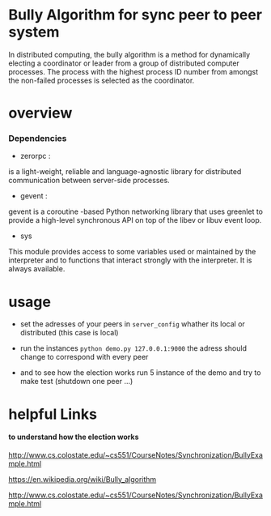 # Bully Algorithm for sync peer to peer system
In distributed computing, the bully algorithm is a method for
 dynamically electing a coordinator or leader from a group
  of distributed computer processes. The process with 
  the highest process ID number from amongst the non-failed 
  processes is selected as the coordinator.

# overview


### Dependencies  
*  zerorpc : 

is a light-weight, reliable and language-agnostic library for distributed communication between server-side processes.
* gevent : 

gevent is a coroutine -based Python networking library that uses greenlet to provide a high-level synchronous API on top of the libev or libuv event loop.

* sys

This module provides access to some variables used or maintained by the interpreter and to functions that interact strongly with the interpreter. It is always available.


# usage
* set the adresses of your peers in `server_config` whather its local or distributed (this case is local)
* run the instances  `python demo.py 127.0.0.1:9000` the adress should change to correspond with every peer
 
* and to see how the election works run 5 instance of the demo and try to make test (shutdown one peer ...)

# helpful Links
#### to understand how the election works 
http://www.cs.colostate.edu/~cs551/CourseNotes/Synchronization/BullyExample.html

https://en.wikipedia.org/wiki/Bully_algorithm

http://www.cs.colostate.edu/~cs551/CourseNotes/Synchronization/BullyExample.html